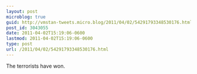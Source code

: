 ```yaml
---
layout: post
microblog: true
guid: http://vmstan-tweets.micro.blog/2011/04/02/54291793348530176.html
post_id: 3043055
date: 2011-04-02T15:19:06-0600
lastmod: 2011-04-02T15:19:06-0600
type: post
url: /2011/04/02/54291793348530176.html
---
```

The terrorists have won.
